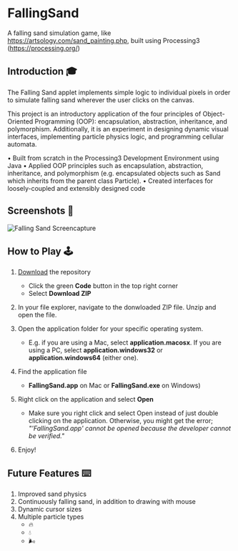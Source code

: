 # FallingSand
A falling sand simulation game, like https://artsology.com/sand_painting.php, built using Processing3 (https://processing.org/)

## Introduction :mortar_board:	
The Falling Sand applet implements simple logic to individual pixels in order to simulate falling sand wherever the user clicks on the canvas.

This project is an introductory application of the four principles of Object-Oriented Programming (OOP): encapsulation, abstraction, inheritance, and polymorphism. Additionally, it is an experiment in designing dynamic visual interfaces, implementing particle physics logic, and programming cellular automata.

• Built from scratch in the Processing3 Development Environment using Java
• Applied OOP principles such as encapsulation, abstraction, inheritance, and polymorphism (e.g. encapsulated objects such as Sand which inherits from the parent class Particle).
• Created interfaces for loosely-coupled and extensibly designed code



## Screenshots :movie_camera:	
![Falling Sand Screencapture](https://github.com/kalheyn/FallingSand/blob/main/falling-sand.gif)

## How to Play :joystick:	
1. [Download](https://github.com/kalheyn/FallingSand/archive/refs/heads/main.zip) the repository 
    * Click the green **Code** button in the top right corner
    * Select **Download ZIP**
    
2. In your file explorer, navigate to the donwloaded ZIP file. Unzip and open the file.

4. Open the application folder for your specific operating system.
    * E.g. if you are using a Mac, select **application.macosx**. If you are using a PC, select **application.windows32** or **application.windows64** (either one).
    
5. Find the application file
    * **FallingSand.app** on Mac or **FallingSand.exe** on Windows)
    
6. Right click on the application and select **Open**
    * Make sure you right click and select Open instead of just double clicking on the application. Otherwise, you might get the error; *"'FallingSand.app' cannot be opened because the developer cannot be verified."*
    
8. Enjoy!  

## Future Features :keyboard:	
1. Improved sand physics
2. Continuously falling sand, in addition to drawing with mouse
3. Dynamic cursor sizes
4. Multiple particle types
    * :fire:	
    * :droplet:
    * :wind_face:
